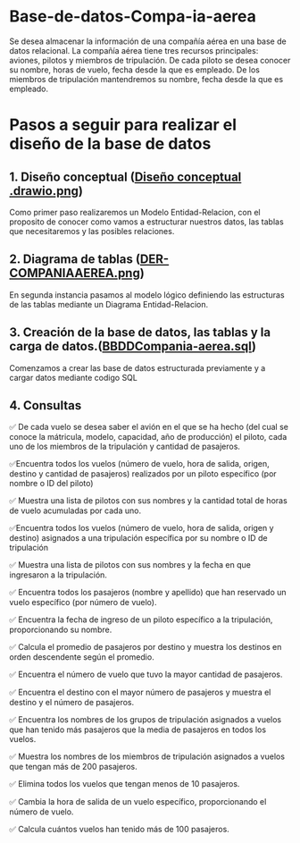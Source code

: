 # Base-de-datos-Compa-ia-aerea

Se desea almacenar la información de una compañía aérea en una base de datos relacional. La compañía aérea tiene tres recursos principales: aviones, pilotos y miembros de tripulación. De cada piloto se desea conocer su nombre, horas de vuelo, fecha desde la que es empleado. De los miembros de tripulación mantendremos su nombre, fecha desde la que es empleado.
# Pasos a seguir para realizar el diseño de la base de datos

## 1. Diseño conceptual ([Diseño conceptual .drawio.png](https://github.com/NoeAvalos/Base-de-datos-Compa-ia-aerea/blob/b3ae4c6ddbc483b8dc5783014c875d12f2229f42/Dise%C3%B1o%20conceptual%20.drawio.png))
 Como primer paso realizaremos un Modelo Entidad-Relacion, con el proposito de conocer como vamos a estructurar nuestros datos, las tablas que necesitaremos y las posibles relaciones.
## 2. Diagrama de tablas ([DER-COMPANIAAEREA.png](https://github.com/NoeAvalos/Base-de-datos-Compa-ia-aerea/blob/d99ee709d1fc5d5c25855a03d669e4799f018317/DER-COMPANIAAEREA.png))
En segunda instancia pasamos al modelo lógico definiendo las estructuras de las tablas mediante un Diagrama Entidad-Relacion.
## 3. Creación de la base de datos, las tablas y la carga de datos.([BBDDCompania-aerea.sql](https://github.com/NoeAvalos/Base-de-datos-Compa-ia-aerea/blob/5c78a6fbbb9274c8df182ed4b6a41d29c0ca872c/BBDDCompania-aerea.sql))
Comenzamos a crear las base de datos estructurada previamente y a cargar datos mediante codigo SQL

## 4. Consultas


✅ De cada vuelo se desea saber el avión en el que se ha hecho (del cual se conoce la mátricula, modelo, capacidad, año de producción) el piloto, cada uno de los miembros de la tripulación y cantidad de pasajeros.

✅Encuentra todos los vuelos (número de vuelo, hora de salida, origen, destino y cantidad de pasajeros) realizados por un piloto específico (por nombre o ID del piloto)

✅ Muestra una lista de pilotos con sus nombres y la cantidad total de horas de vuelo acumuladas por cada uno.

✅Encuentra todos los vuelos (número de vuelo, hora de salida, origen y destino) asignados a una tripulación específica por su nombre o ID de tripulación

✅ Muestra una lista de pilotos con sus nombres y la fecha en que ingresaron a la tripulación.

✅ Encuentra todos los pasajeros (nombre y apellido) que han reservado un vuelo específico (por número de vuelo).

✅ Encuentra la fecha de ingreso de un piloto específico a la tripulación, proporcionando su nombre.

✅ Calcula el promedio de pasajeros por destino y muestra los destinos en orden descendente según el promedio.

✅ Encuentra el número de vuelo que tuvo la mayor cantidad de pasajeros.

✅ Encuentra el destino con el mayor número de pasajeros y muestra el destino y el número de pasajeros.

✅ Encuentra los nombres de los grupos de tripulación asignados a vuelos que han tenido más pasajeros que la media de pasajeros en todos los vuelos.

✅ Muestra los nombres de los miembros de tripulación asignados a vuelos que tengan más de 200 pasajeros.

✅ Elimina todos los vuelos que tengan menos de 10 pasajeros.

✅ Cambia la hora de salida de un vuelo específico, proporcionando el número de vuelo.

✅ Calcula cuántos vuelos han tenido más de 100 pasajeros.

